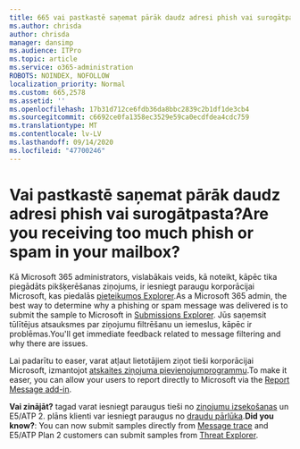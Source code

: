 ```yaml
---
title: 665 vai pastkastē saņemat pārāk daudz adresi phish vai surogātpasta?
ms.author: chrisda
author: chrisda
manager: dansimp
ms.audience: ITPro
ms.topic: article
ms.service: o365-administration
ROBOTS: NOINDEX, NOFOLLOW
localization_priority: Normal
ms.custom: 665,2578
ms.assetid: ''
ms.openlocfilehash: 17b31d712ce6fdb36da8bbc2839c2b1df1de3cb4
ms.sourcegitcommit: c6692ce0fa1358ec3529e59ca0ecdfdea4cdc759
ms.translationtype: MT
ms.contentlocale: lv-LV
ms.lasthandoff: 09/14/2020
ms.locfileid: "47700246"
---
```

# <a name="are-you-receiving-too-much-phish-or-spam-in-your-mailbox"></a><span data-ttu-id="036c0-102">Vai pastkastē saņemat pārāk daudz adresi phish vai surogātpasta?</span><span class="sxs-lookup"><span data-stu-id="036c0-102">Are you receiving too much phish or spam in your mailbox?</span></span>

<span data-ttu-id="036c0-103">Kā Microsoft 365 administrators, vislabākais veids, kā noteikt, kāpēc tika piegādāts pikšķerēšanas ziņojums, ir iesniegt paraugu korporācijai Microsoft, kas piedalās [pieteikumos Explorer](https://protection.office.com/reportsubmission).</span><span class="sxs-lookup"><span data-stu-id="036c0-103">As a Microsoft 365 admin, the best way to determine why a phishing or spam message was delivered is to submit the sample to Microsoft in [Submissions Explorer](https://protection.office.com/reportsubmission).</span></span> <span data-ttu-id="036c0-104">Jūs saņemsit tūlītējus atsauksmes par ziņojumu filtrēšanu un iemeslus, kāpēc ir problēmas.</span><span class="sxs-lookup"><span data-stu-id="036c0-104">You'll get immediate feedback related to message filtering and why there are issues.</span></span>

<span data-ttu-id="036c0-105">Lai padarītu to easer, varat atļaut lietotājiem ziņot tieši korporācijai Microsoft, izmantojot [atskaites ziņojuma pievienojumprogrammu](https://appsource.microsoft.com/product/office/WA104381180?src=office&tab=Overview).</span><span class="sxs-lookup"><span data-stu-id="036c0-105">To make it easer, you can allow your users to report directly to Microsoft via the [Report Message add-in](https://appsource.microsoft.com/product/office/WA104381180?src=office&tab=Overview).</span></span>

<span data-ttu-id="036c0-106">**Vai zinājāt?** tagad varat iesniegt paraugus tieši no [ziņojumu izsekošanas](https://protection.office.com/messagetrace) un E5/ATP 2. plāns klienti var iesniegt paraugus no [draudu pārlūka](https://docs.microsoft.com/microsoft-365/security/office-365-security/threat-explorer).</span><span class="sxs-lookup"><span data-stu-id="036c0-106">**Did you know?**: You can now submit samples directly from [Message trace](https://protection.office.com/messagetrace) and E5/ATP Plan 2 customers can submit samples from [Threat Explorer](https://docs.microsoft.com/microsoft-365/security/office-365-security/threat-explorer).</span></span>
